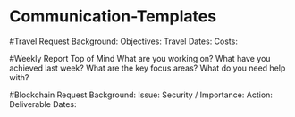 # Communication-Templates

#Travel Request
Background:
Objectives:
Travel Dates:
Costs:

#Weekly Report
Top of Mind
What are you working on?
What have you achieved last week?
What are the key focus areas?
What do you need help with?

#Blockchain Request
Background:
Issue:
Security / Importance:
Action:
Deliverable Dates:
